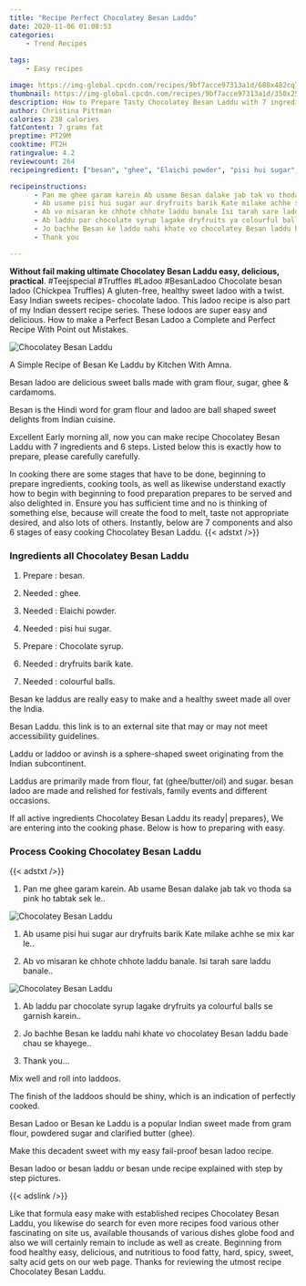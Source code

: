 ```yaml
---
title: "Recipe Perfect Chocolatey Besan Laddu"
date: 2020-11-06 01:08:53
categories:
    - Trend Recipes
    
tags:
    - Easy recipes

image: https://img-global.cpcdn.com/recipes/9bf7acce97313a1d/680x482cq70/chocolatey-besan-laddu-recipe-main-photo.jpg
thumbnail: https://img-global.cpcdn.com/recipes/9bf7acce97313a1d/350x250cq70/chocolatey-besan-laddu-recipe-main-photo.jpg
description: How to Prepare Tasty Chocolatey Besan Laddu with 7 ingredients and 6 stages of easy cooking.
author: Christina Pittman
calories: 238 calories
fatContent: 7 grams fat
preptime: PT29M
cooktime: PT2H
ratingvalue: 4.2
reviewcount: 264
recipeingredient: ["besan", "ghee", "Elaichi powder", "pisi hui sugar", "Chocolate syrup", "dryfruits barik kate", "colourful balls"]

recipeinstructions: 
      - Pan me ghee garam karein Ab usame Besan dalake jab tak vo thoda sa pink ho tabtak sek le 
      - Ab usame pisi hui sugar aur dryfruits barik Kate milake achhe se mix kar le 
      - Ab vo misaran ke chhote chhote laddu banale Isi tarah sare laddu banale 
      - Ab laddu par chocolate syrup lagake dryfruits ya colourful balls se garnish karein 
      - Jo bachhe Besan ke laddu nahi khate vo chocolatey Besan laddu bade chau se khayege 
      - Thank you

---
```




**Without fail making ultimate Chocolatey Besan Laddu easy, delicious, practical**. #Teejspecial #Truffles #Ladoo #BesanLadoo Chocolate besan ladoo (Chickpea Truffles) A gluten-free, healthy sweet ladoo with a twist. Easy Indian sweets recipes- chocolate ladoo. This ladoo recipe is also part of my Indian dessert recipe series. These lodoos are super easy and delicious. How to make a Perfect Besan Ladoo a Complete and Perfect Recipe With Point out Mistakes.


![Chocolatey Besan Laddu](https://img-global.cpcdn.com/recipes/9bf7acce97313a1d/680x482cq70/chocolatey-besan-laddu-recipe-main-photo.jpg "Chocolatey Besan Laddu")



A Simple Recipe of Besan Ke Laddu by Kitchen With Amna.

Besan ladoo are delicious sweet balls made with gram flour, sugar, ghee &amp; cardamoms.

Besan is the Hindi word for gram flour and ladoo are ball shaped sweet delights from Indian cuisine.


Excellent Early morning all, now you can make recipe Chocolatey Besan Laddu with 7 ingredients and 6 steps. Listed below this is exactly how to prepare, please carefully carefully.

In cooking there are some stages that have to be done, beginning to prepare ingredients, cooking tools, as well as likewise understand exactly how to begin with beginning to food preparation prepares to be served and also delighted in. Ensure you has sufficient time and no is thinking of something else, because will create the food to melt, taste not appropriate desired, and also lots of others. Instantly, below are 7 components and also 6 stages of easy cooking Chocolatey Besan Laddu.
{{< adstxt />}}

### Ingredients all Chocolatey Besan Laddu


1. Prepare  : besan.

1. Needed  : ghee.

1. Needed  : Elaichi powder.

1. Needed  : pisi hui sugar.

1. Prepare  : Chocolate syrup.

1. Needed  : dryfruits barik kate.

1. Needed  : colourful balls.


Besan ke laddus are really easy to make and a healthy sweet made all over the India.

Besan Laddu. this link is to an external site that may or may not meet accessibility guidelines.

Laddu or laddoo or avinsh is a sphere-shaped sweet originating from the Indian subcontinent.

Laddus are primarily made from flour, fat (ghee/butter/oil) and sugar. besan ladoo are made and relished for festivals, family events and different occasions.


If all active ingredients Chocolatey Besan Laddu its ready| prepares}, We are entering into the cooking phase. Below is how to preparing with easy.

### Process Cooking Chocolatey Besan Laddu

{{< adstxt />}}


1. Pan me ghee garam karein. Ab usame Besan dalake jab tak vo thoda sa pink ho tabtak sek le..



![Chocolatey Besan Laddu](https://img-global.cpcdn.com/steps/046dad7b21dee501/160x128cq70/chocolatey-besan-laddu-recipe-step-1-photo.jpg" "Chocolatey Besan Laddu")



1. Ab usame pisi hui sugar aur dryfruits barik Kate milake achhe se mix kar le..



1. Ab vo misaran ke chhote chhote laddu banale. Isi tarah sare laddu banale..



![Chocolatey Besan Laddu](https://img-global.cpcdn.com/steps/726eb32d44e1e166/160x128cq70/chocolatey-besan-laddu-recipe-step-3-photo.jpg" "Chocolatey Besan Laddu")



1. Ab laddu par chocolate syrup lagake dryfruits ya colourful balls se garnish karein..



1. Jo bachhe Besan ke laddu nahi khate vo chocolatey Besan laddu bade chau se khayege..



1. Thank you...




Mix well and roll into laddoos.

The finish of the laddoos should be shiny, which is an indication of perfectly cooked.

Besan Ladoo or Besan ke Laddu is a popular Indian sweet made from gram flour, powdered sugar and clarified butter (ghee).

Make this decadent sweet with my easy fail-proof besan ladoo recipe.

Besan ladoo or besan laddu or besan unde recipe explained with step by step pictures.


{{< adslink />}}

Like that formula easy make with established recipes Chocolatey Besan Laddu, you likewise do search for even more recipes food various other fascinating on site us, available thousands of various dishes globe food and also we will certainly remain to include as well as create. Beginning from food healthy easy, delicious, and nutritious to food fatty, hard, spicy, sweet, salty acid gets on our web page. Thanks for reviewing the utmost recipe Chocolatey Besan Laddu.
